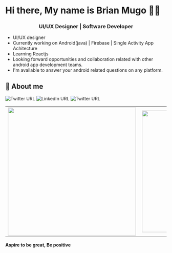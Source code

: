 <h1>Hi there, My name is Brian Mugo 👋🏾</h1>

<h3 align="center">UI/UX Designer | Software Developer</h3>

- UI/UX designer 
- Currently working on Android(java) | Firebase | Single Activity App Achitecture
- Learning Reactjs
- Looking forward opportunities and collaboration related with other android app development teams.
- I'm available to answer your android related questions on any platform.

## 🔗 About me
![Twitter URL](https://img.shields.io/twitter/url?label=Twitter&logo=twitter&logoColor=%23ffffff&style=for-the-badge&url=https%3A%2F%2Ftwitter.com%2FBrianMugo12)
![LinkedIn URL](https://img.shields.io/twitter/url?label=Linkedin&logo=linkedin&style=for-the-badge&url=https%3A%2F%2Fwww.linkedin.com%2Fin%2Fbrian-mugo-a47155164%2F)
![Twitter URL](https://img.shields.io/twitter/url?label=Figma&logo=figma&logoColor=%23fff&style=for-the-badge&url=https%3A%2F%2Fwww.figma.com%2Ffiles%2Fuser%2F890678063322824360)


<center>
  <table>
  <tr>
      <td><img width="400px" align="left" src="https://github-readme-stats.vercel.app/api?username=brayomugo15&count_private=true&show_icons=true&theme=dark&layout=compact" /></td>
      <td><img width="380px" align="left" src="https://github-readme-stats.vercel.app/api/top-langs/?username=brayomugo15&hide=html&layout=compact&theme=dark" /></td>      
  </tr>   
</table>
</center>

**Aspire to be great, Be positive**
